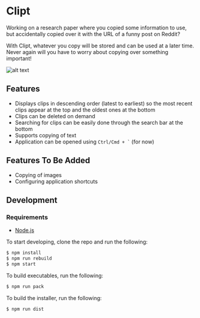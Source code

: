 # Clipt

Working on a research paper where you copied some information to use, but
accidentally copied over it with the URL of a funny post on Reddit?

With Clipt, whatever you copy will be stored and can be used at a later
time. Never again will you have to worry about copying over something
important!

![alt text](./src/assets/images/demo.png)

## Features
- Displays clips in descending order (latest to earliest) so the most recent
  clips appear at the top and the oldest ones at the bottom
- Clips can be deleted on demand
- Searching for clips can be easily done through the search bar at the bottom
- Supports copying of text
- Application can be opened using `` Ctrl/Cmd + ` `` (for now)

## Features To Be Added
- Copying of images
- Configuring application shortcuts

## Development

### Requirements
- [Node.js](https://goo.gl/QXkkAl)

To start developing, clone the repo and run the following:

```bash
$ npm install
$ npm run rebuild
$ npm start
```

To build executables, run the following:

```bash
$ npm run pack
```

To build the installer, run the following:

```bash
$ npm run dist
```
